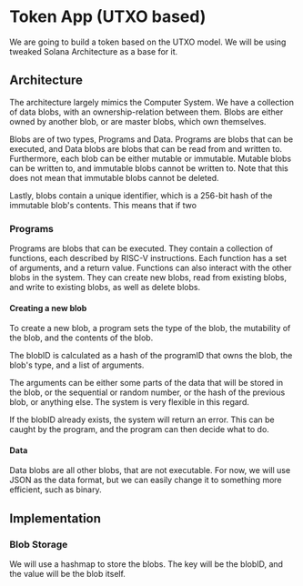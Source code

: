 # Token App (UTXO based)

We are going to build a token based on the UTXO model. We will be using tweaked Solana Architecture as a base for it.

## Architecture

The architecture largely mimics the Computer System. We have a collection of data blobs, with an ownership-relation
between them. Blobs are either owned by another blob, or are master blobs, which own themselves.

Blobs are of two types, Programs and Data. Programs are blobs that can be executed, and Data blobs are blobs that can
be read from and written to. Furthermore, each blob can be either mutable or immutable. Mutable blobs can be written to,
and immutable blobs cannot be written to. Note that this does not mean that immutable blobs cannot be deleted.

Lastly, blobs contain a unique identifier, which is a 256-bit hash of the immutable blob's contents. This means that
if two

### Programs

Programs are blobs that can be executed. They contain a collection of functions, each described by RISC-V instructions.
Each function has a set of arguments, and a return value. Functions can also interact with the other blobs in the
system. They can create new blobs, read from existing blobs, and write to existing blobs, as well as delete blobs.

#### Creating a new blob

To create a new blob, a program sets the type of the blob, the mutability of the blob, and the contents of the blob.

The blobID is calculated as a hash of the programID that owns the blob, the blob's type, and a list of arguments.

The arguments can be either some parts of the data that will be stored in the blob, or the sequential or random number,
or the hash of the previous blob, or anything else. The system is very flexible in this regard.

If the blobID already exists, the system will return an error. This can be caught by the program, and the program can
then decide what to do.

#### Data

Data blobs are all other blobs, that are not executable. For now, we will use JSON as the data format, but we can easily
change it to something more efficient, such as binary.

## Implementation

### Blob Storage

We will use a hashmap to store the blobs. The key will be the blobID, and the value will be the blob itself.
